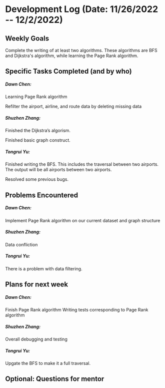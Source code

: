 # Development Log (Date: 11/26/2022 -- 12/2/2022)

## Weekly Goals

Complete the writing of at least two algorithms. These algorithms are BFS and Dijkstra's algorithm, while learning the Page Rank algorithm.

## Specific Tasks Completed (and by who)

##### Dawn Chen:

Learning Page Rank algorithm

Refilter the airport, airline, and route data by deleting missing data

##### Shuzhen Zhang:

Finished the Dijkstra’s algorism.

Finished basic graph construct. 

##### Tongrui Yu:

Finished writing the BFS. This includes the traversal between two airports. The output will be all airports between two airports.

Resolved some previous bugs.


## Problems Encountered 

##### Dawn Chen:

Implement Page Rank algorithm on our current dataset and graph structure

##### Shuzhen Zhang:

Data confliction  

##### Tongrui Yu:

There is a problem with data filtering.

## Plans for next week

##### Dawn Chen:

Finish Page Rank algorithm
	Writing tests corresponding to Page Rank algorithm

##### Shuzhen Zhang:

Overall debugging and testing  

##### Tongrui Yu:

Upgate the BFS to make it a full traversal.

## Optional: Questions for mentor
